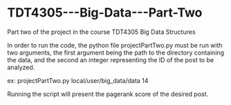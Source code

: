 # TDT4305---Big-Data---Part-Two
Part two of the project in the course TDT4305 Big Data Structures


In order to run the code, the python file projectPartTwo.py must be run with two arguments, the first argument being the path to the directory containing the data, and the second an integer representing the ID of the post to be analyzed. 

ex: projectPartTwo.py local/user/big_data/data 14 

Running the script will present the pagerank score of the desired post. 



